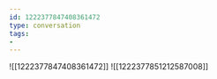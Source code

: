 ```yaml
---
id: 1222377847408361472
type: conversation
tags:
- 
---
```

![[1222377847408361472]]
![[1222377851212587008]]

